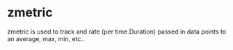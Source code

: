 # zmetric
zmetric is used to track and rate (per time.Duration) passed in data points to an average, max, min, etc..
